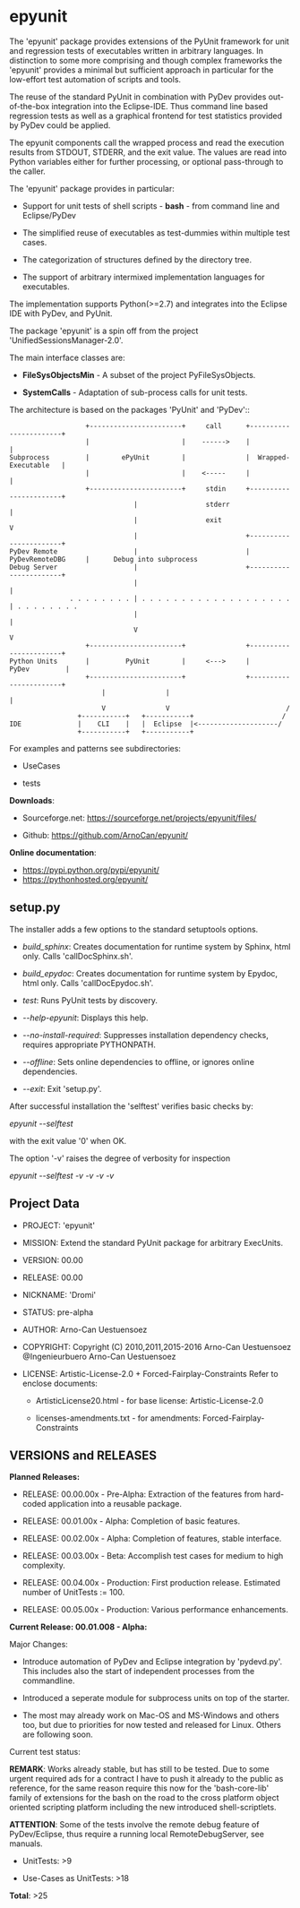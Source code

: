 epyunit
=======

The 'epyunit' package provides extensions of the 
PyUnit framework for unit and regression tests of executables written in
arbitrary languages.
In distinction to some more comprising and though complex frameworks the 
'epyunit' provides a minimal but sufficient approach in particular for
the low-effort test automation of scripts and tools.

The reuse of the standard PyUnit in combination with PyDev 
provides out-of-the-box integration into the Eclipse-IDE.
Thus command line based regression tests as well as a graphical 
frontend for test statistics provided by PyDev could be applied. 

The epyunit components call the wrapped process and read the execution results
from STDOUT, STDERR, and the exit value. The values are read into Python 
variables either for further processing, or optional pass-through to the caller.
 
The 'epyunit' package provides in particular:

* Support for unit tests of shell scripts - **bash** - from command line and Eclipse/PyDev

* The simplified reuse of executables as test-dummies within multiple test cases.

* The categorization of structures defined by the directory tree. 

* The support of arbitrary intermixed implementation languages for executables.

The implementation supports Python(>=2.7) and integrates into the Eclipse IDE 
with PyDev, and PyUnit. 

The package 'epyunit' is a spin off from the project 'UnifiedSessionsManager-2.0'.
 
The main interface classes are:

* **FileSysObjectsMin** - A subset of the project PyFileSysObjects.

* **SystemCalls** - Adaptation of sub-process calls for unit tests.


The architecture is based on the packages 'PyUnit' and 'PyDev'::


    
                       +-----------------------+     call      +-----------------------+
                       |                       |    ------>    |                       | 
    Subprocess         |        ePyUnit        |               |  Wrapped-Executable   | 
                       |                       |    <-----     |                       |
                       +-----------------------+     stdin     +-----------------------+
                                   |                 stderr                |
                                   |                 exit                  V
                                   |                           +-----------------------+
    PyDev Remote                   |                           |    PyDevRemoteDBG     |      Debug into subprocess
    Debug Server                   |                           +-----------------------+
                                   |                                       |
                   . . . . . . . . | . . . . . . . . . . . . . . . . . . . | . . . . . . . . 
                                   |                                       |
                                   V                                       V
                       +-----------------------+               +-----------------------+
    Python Units       |         PyUnit        |     <--->     |         PyDev         |
                       +-----------------------+               +-----------------------+
                           |               |                              |
                           V               V                             /         
                     +-----------+   +-----------+                      /
    IDE              |    CLI    |   |  Eclipse  |<--------------------/  
                     +-----------+   +-----------+ 
    

For examples and patterns see subdirectories:

* UseCases

* tests
 
**Downloads**:

* Sourceforge.net: https://sourceforge.net/projects/epyunit/files/

* Github: https://github.com/ArnoCan/epyunit/

**Online documentation**:

* https://pypi.python.org/pypi/epyunit/
* https://pythonhosted.org/epyunit/

setup.py
--------

The installer adds a few options to the standard setuptools options.

* *build_sphinx*: Creates documentation for runtime system by Sphinx, html only. Calls 'callDocSphinx.sh'.

* *build_epydoc*: Creates documentation for runtime system by Epydoc, html only. Calls 'callDocEpydoc.sh'.

* *test*: Runs PyUnit tests by discovery.

* *--help-epyunit*: Displays this help.

* *--no-install-required*: Suppresses installation dependency checks, requires appropriate PYTHONPATH.

* *--offline*: Sets online dependencies to offline, or ignores online dependencies.

* *--exit*: Exit 'setup.py'.

After successful installation the 'selftest' verifies basic checks by:

  *epyunit --selftest*

with the exit value '0' when OK.

The option '-v' raises the degree of verbosity for inspection

  *epyunit --selftest -v -v -v -v*
 

Project Data
------------

* PROJECT: 'epyunit'

* MISSION: Extend the standard PyUnit package for arbitrary ExecUnits.

* VERSION: 00.00

* RELEASE: 00.00

* NICKNAME: 'Dromi'

* STATUS: pre-alpha

* AUTHOR: Arno-Can Uestuensoez

* COPYRIGHT: Copyright (C) 2010,2011,2015-2016 Arno-Can Uestuensoez @Ingenieurbuero Arno-Can Uestuensoez

* LICENSE: Artistic-License-2.0 + Forced-Fairplay-Constraints
  Refer to enclose documents:
  
  *  ArtisticLicense20.html - for base license: Artistic-License-2.0 

  *  licenses-amendments.txt - for amendments: Forced-Fairplay-Constraints

VERSIONS and RELEASES
---------------------

**Planned Releases:**

* RELEASE: 00.00.00x - Pre-Alpha: Extraction of the features from hard-coded application into a reusable package.

* RELEASE: 00.01.00x - Alpha: Completion of basic features. 

* RELEASE: 00.02.00x - Alpha: Completion of features, stable interface. 

* RELEASE: 00.03.00x - Beta: Accomplish test cases for medium to high complexity.

* RELEASE: 00.04.00x - Production: First production release. Estimated number of UnitTests := 100.

* RELEASE: 00.05.00x - Production: Various performance enhancements.


**Current Release: 00.01.008 - Alpha:**

Major Changes:

* Introduce automation of PyDev and Eclipse integration by 'pydevd.py'.
  This includes also the start of independent processes from the commandline.
* Introduced a seperate module for subprocess units on top of
  the starter.

* The most may already work on Mac-OS and MS-Windows and others too, but due to 
  priorities for now tested and released for Linux. Others are following soon.
   
Current test status:

**REMARK**: Works already stable, but has still to be tested. Due to some
  urgent required ads for a contract I have to push it already to the public
  as reference, for the same reason require this now for the 'bash-core-lib' 
  family of extensions for the bash on the road to the cross platform 
  object oriented scripting platform including the new introduced shell-scriptlets.

**ATTENTION**: Some of the tests involve the remote debug feature of PyDev/Eclipse,
  thus require a running local RemoteDebugServer, see manuals.

* UnitTests: >9

* Use-Cases as UnitTests: >18

**Total**: >25

